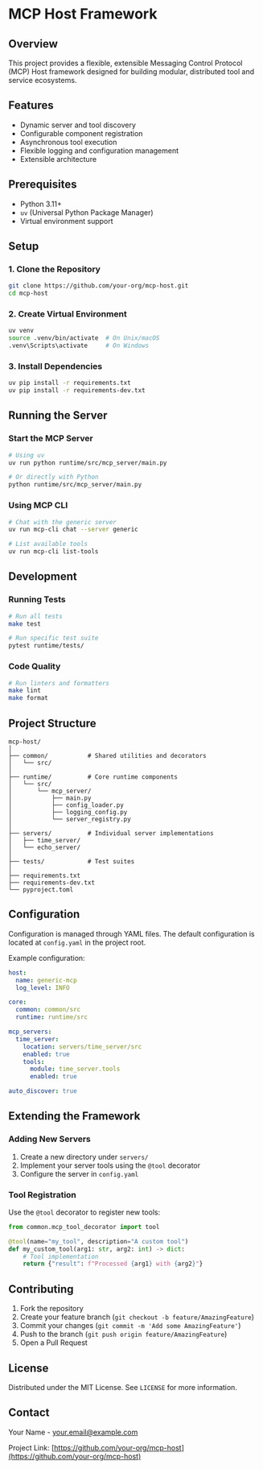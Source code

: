 # MCP Host Framework

## Overview

This project provides a flexible, extensible Messaging Control Protocol (MCP) Host framework designed for building modular, distributed tool and service ecosystems.

## Features

- Dynamic server and tool discovery
- Configurable component registration
- Asynchronous tool execution
- Flexible logging and configuration management
- Extensible architecture

## Prerequisites

- Python 3.11+
- `uv` (Universal Python Package Manager)
- Virtual environment support

## Setup

### 1. Clone the Repository

```bash
git clone https://github.com/your-org/mcp-host.git
cd mcp-host
```

### 2. Create Virtual Environment

```bash
uv venv
source .venv/bin/activate  # On Unix/macOS
.venv\Scripts\activate     # On Windows
```

### 3. Install Dependencies

```bash
uv pip install -r requirements.txt
uv pip install -r requirements-dev.txt
```

## Running the Server

### Start the MCP Server

```bash
# Using uv
uv run python runtime/src/mcp_server/main.py

# Or directly with Python
python runtime/src/mcp_server/main.py
```

### Using MCP CLI

```bash
# Chat with the generic server
uv run mcp-cli chat --server generic

# List available tools
uv run mcp-cli list-tools
```

## Development

### Running Tests

```bash
# Run all tests
make test

# Run specific test suite
pytest runtime/tests/
```

### Code Quality

```bash
# Run linters and formatters
make lint
make format
```

## Project Structure

```
mcp-host/
│
├── common/           # Shared utilities and decorators
│   └── src/
│
├── runtime/          # Core runtime components
│   └── src/
│       └── mcp_server/
│           ├── main.py
│           ├── config_loader.py
│           ├── logging_config.py
│           └── server_registry.py
│
├── servers/          # Individual server implementations
│   ├── time_server/
│   └── echo_server/
│
├── tests/            # Test suites
│
├── requirements.txt
├── requirements-dev.txt
└── pyproject.toml
```

## Configuration

Configuration is managed through YAML files. The default configuration is located at `config.yaml` in the project root.

Example configuration:
```yaml
host:
  name: generic-mcp
  log_level: INFO

core:
  common: common/src
  runtime: runtime/src

mcp_servers:
  time_server:
    location: servers/time_server/src
    enabled: true
    tools:
      module: time_server.tools
      enabled: true

auto_discover: true
```

## Extending the Framework

### Adding New Servers

1. Create a new directory under `servers/`
2. Implement your server tools using the `@tool` decorator
3. Configure the server in `config.yaml`

### Tool Registration

Use the `@tool` decorator to register new tools:

```python
from common.mcp_tool_decorator import tool

@tool(name="my_tool", description="A custom tool")
def my_custom_tool(arg1: str, arg2: int) -> dict:
    # Tool implementation
    return {"result": f"Processed {arg1} with {arg2}"}
```

## Contributing

1. Fork the repository
2. Create your feature branch (`git checkout -b feature/AmazingFeature`)
3. Commit your changes (`git commit -m 'Add some AmazingFeature'`)
4. Push to the branch (`git push origin feature/AmazingFeature`)
5. Open a Pull Request

## License

Distributed under the MIT License. See `LICENSE` for more information.

## Contact

Your Name - your.email@example.com

Project Link: [https://github.com/your-org/mcp-host](https://github.com/your-org/mcp-host)
```